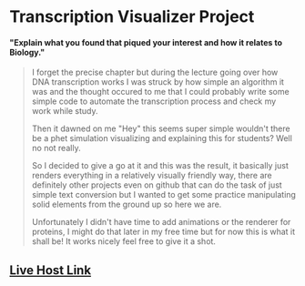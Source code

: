 # Transcription Visualizer Project

#### "Explain what you found that piqued your interest and how it relates to Biology."
> I forget the precise chapter but during the lecture going over how DNA transcription works I was struck by how simple an algorithm it was and the thought occured to me that I could probably write some simple code to automate the transcription process and check my work while study.
> 
> Then it dawned on me "Hey" this seems super simple wouldn't there be a phet simulation visualizing and explaining this for students? Well no not really.
>
> So I decided to give a go at it and this was the result, it basically just renders everything in a relatively visually friendly way, there are definitely other projects even on github that can do the task of just simple text conversion but I wanted to get some practice manipulating solid elements from the ground up so here we are.
>
> Unfortunately I didn't have time to add animations or the renderer for proteins, I might do that later in my free time but for now this is what it shall be! It works nicely feel free to give it a shot.

## [Live Host Link](https://bio1transcriptionvisualizer.github.io/)

